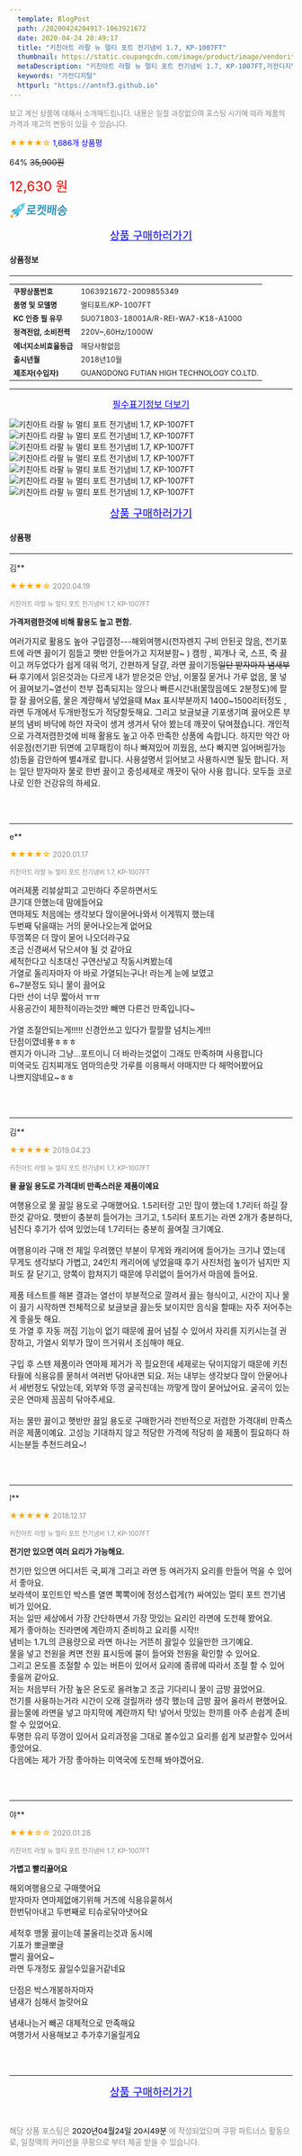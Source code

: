 ```yaml
---
  template: BlogPost
  path: /20200424204917-1063921672
  date: 2020-04-24 20:49:17
  title: "키친아트 라팔 뉴 멀티 포트 전기냄비 1.7, KP-1007FT"
  thumbnail: https://static.coupangcdn.com/image/product/image/vendoritem/2018/11/22/4040066444/377e5ba3-5a08-4153-a033-61642fd7522a.jpg
  metaDescription: "키친아트 라팔 뉴 멀티 포트 전기냄비 1.7, KP-1007FT,가전디지털"
  keywords: "가전디지털"
  httpurl: "https://antnf3.github.io"
---
```

  
<span style="color: #888;font-size:0.8rem">보고 계신 상품에 대해서 소개해드립니다.
내용은 일절 과장없으며 포스팅 시기에 따라 제품의 가격과 재고의 변동이 있을 수 있습니다.</span>
  
<span style="color: orange;">★★★★☆</span> <span style="color: blue;font-size: 0.85rem;">1,686개 상품평</span>

<span style="font-size: 0.9rem">64%</span> <span style="font-size: 0.9rem">~~35,900원~~</span>

<span style="color: red;font-size: 1.5rem;">12,630 원</span>

![로켓배송](/assets/rocket_logo.png)

<p align="center"><a href="http://me2.do/xbtlGT2P" style="font-size: 1.2rem; color: blue;">상품 구매하러가기</a></p>

#### 상품정보

---

|                  |                       |
| ---------------- | --------------------- |
| **<span style="font-size:0.8rem;">쿠팡상품번호</span>** | <span style="font-size:0.8rem;">1063921672-2009855349</span> |
| **<span style="font-size:0.8rem;">품명 및 모델명</span>**    | <span style="font-size:0.8rem;">멀티포트/KP-1007FT</span>        |
| **<span style="font-size:0.8rem;">KC 인증 필 유무</span>**    | <span style="font-size:0.8rem;">SU071803-18001A/R-REI-WA7-K18-A1000</span>        |
| **<span style="font-size:0.8rem;">정격전압, 소비전력</span>**    | <span style="font-size:0.8rem;">220V~,60Hz/1000W</span>        |
| **<span style="font-size:0.8rem;">에너지소비효율등급</span>**    | <span style="font-size:0.8rem;">해당사항없음</span>        |
| **<span style="font-size:0.8rem;">출시년월</span>**    | <span style="font-size:0.8rem;">2018년10월</span>        |
| **<span style="font-size:0.8rem;">제조자(수입자)</span>**    | <span style="font-size:0.8rem;">GUANGDONG FUTIAN HIGH TECHNOLOGY CO.LTD.</span>        |





---

<p align="center"><a href="http://me2.do/xbtlGT2P" style="font-size: 1rem; color: blue;">필수표기정보 더보기</a></p>

![키친아트 라팔 뉴 멀티 포트 전기냄비 1.7, KP-1007FT](http://thumbnail10.coupangcdn.com/thumbnails/remote/q89/image/product/content/vendorItem/2019/02/27/422612852/2599bd7b-4636-4c4c-a1f2-923317f8926b.jpg)
![키친아트 라팔 뉴 멀티 포트 전기냄비 1.7, KP-1007FT](http://thumbnail10.coupangcdn.com/thumbnails/remote/q89/image/product/content/vendorItem/2019/02/27/422612852/c2385de6-6c53-499d-99a0-5f9a563d04cd.jpg)
![키친아트 라팔 뉴 멀티 포트 전기냄비 1.7, KP-1007FT](http://thumbnail10.coupangcdn.com/thumbnails/remote/q89/image/product/content/vendorItem/2019/03/04/422612852/cba88fe3-94dc-42e5-910a-7191da503eaf.jpg)
![키친아트 라팔 뉴 멀티 포트 전기냄비 1.7, KP-1007FT](http://thumbnail9.coupangcdn.com/thumbnails/remote/q89/image/product/content/vendorItem/2019/02/27/422612852/083af254-9ce9-4575-9e92-f7df58d76b91.jpg)
![키친아트 라팔 뉴 멀티 포트 전기냄비 1.7, KP-1007FT](http://thumbnail8.coupangcdn.com/thumbnails/remote/q89/image/product/content/vendorItem/2019/02/27/422612852/4450bde7-b51e-4252-a49b-d4c7b4961c54.jpg)
![키친아트 라팔 뉴 멀티 포트 전기냄비 1.7, KP-1007FT](http://thumbnail9.coupangcdn.com/thumbnails/remote/q89/image/product/content/vendorItem/2019/02/27/422612852/6658a162-ccd5-406d-97f5-4753fdfd11df.jpg)
![키친아트 라팔 뉴 멀티 포트 전기냄비 1.7, KP-1007FT](http://thumbnail7.coupangcdn.com/thumbnails/remote/q89/image/product/content/vendorItem/2019/02/27/422612852/ed36a9c1-1c0f-4283-8000-0194db8edbfa.jpg)

<p align="center"><a href="http://me2.do/xbtlGT2P" style="font-size: 1.2rem; color: blue;">상품 구매하러가기</a></p>

#### 상품평
  
---
  
김**
    
<span style="color: orange;">★★★★☆</span> <span style="font-size:0.8rem;color: #888;">2020.04.19</span>
    
<span style="color: #888;font-size:0.7rem">키친아트 라팔 뉴 멀티 포트 전기냄비 1.7, KP-1007FT</span>
    
<span style="font-size:0.85rem">**가격저렴한것에 비해 활용도 높고 편함.**</span>
    
<span style="font-size: 0.9rem;">여러가지로  활용도 높아 구입결정---해외여행시(전자렌지 구비 안된곳 많음, 전기포트에 라면 끓이기 힘들고 햇반 안들어가고 지저분함~ ) 캠핑 , 찌개나 국, 스프, 죽 끓이고 꺼두었다가 쉽게 데워 먹기,  간편하게 달걀, 라면 끓이기등~~일단 받자마자 냄새부터~~ 후기에서 읽은것과는 다르게 내가 받은것은 안남,  이물질 묻거나 가루 없음, 물 넣어 끓여보기~열선이 전부 접촉되지는 않으나 빠른시간내(물많음에도 2분정도)에 팔팔 잘 끓어오름,  물은 계량해서 넣었을때 Max 표시부분까지 1400~1500리터정도 , 라면 두개에서 두개반정도가 적당할듯해요. 그리고 보글보글 기포생기며 끓어오른 부분의  냄비 바닥에 하얀 자국이 생겨 생겨서 닦아 봤는데 깨끗이 닦여졌습니다. 개인적으로 가격저렴한것에 비해 활용도 높고 아주 만족한 상품에 속합니다.  하지만 약간 아쉬운점(전기판 뒤면에 고무패킹이  하나 빠져있어 끼웠음, 쓰다 빠지면 잃어버릴가능성)등을 감안하여 별4개로 합니다. 사용설명서 읽어보고 사용하시면 될듯 합니다.  저는 일단 받자마자 물로 한번 끓이고 중성세제로 깨끗이 닦아 사용 합니다.  모두들 코로나로 인한 건강유의 하세요.</span>
    
<br>
<br>

---
  
e**
    
<span style="color: orange;">★★★★☆</span> <span style="font-size:0.8rem;color: #888;">2020.01.17</span>
    
<span style="color: #888;font-size:0.7rem">키친아트 라팔 뉴 멀티 포트 전기냄비 1.7, KP-1007FT</span>
    

    
<span style="font-size: 0.9rem;">여러제품 리뷰살피고 고민하다 주문하면서도<br/>큰기대 안했는데 맘에들어요<br/>연마제도 처음에는 생각보다 많이묻어나와서 이게뭐지 했는데<br/>두번째 닦을때는 거의 묻어나오는게 없어요 <br/>뚜껑쪽은 더 많이 묻어 나오더라구요 <br/>조금 신경써서 닦으셔야 될 것 같아요<br/>세척한다고 식초대신 구연산넣고 작동시켜봤는데<br/>가열로 돌리자마자 아 바로 가열되는구나! 라는게 눈에 보였고<br/>6~7분정도 되니 물이 끓어요<br/>다만 선이 너무 짧아서 ㅠㅠ  <br/>사용공간이 제한적이라는것만 빼면 다른건 만족입니다~<br/><br/>가열 조절안되는게!!!!! 신경안쓰고 있다가 팔팔팔 넘치는게!!!<br/>단점이였네욯ㅎㅎㅎ<br/>렌지가 아니라 그냥...포트이니 더 바라는것없이 그래도 만족하며 사용합니다<br/>미역국도 김치찌개도 엄마의손맛 가루를 이용해서 야매지만 다 해먹어봤어요<br/>나쁘지않네요~ㅎㅎ</span>
    
<br>
<br>

---
  
김**
    
<span style="color: orange;">★★★★★</span> <span style="font-size:0.8rem;color: #888;">2019.04.23</span>
    
<span style="color: #888;font-size:0.7rem">키친아트 라팔 뉴 멀티 포트 전기냄비 1.7, KP-1007FT</span>
    
<span style="font-size:0.85rem">**물 끓일 용도로 가격대비 만족스러운 제품이예요**</span>
    
<span style="font-size: 0.9rem;">여행용으로 물 끓일 용도로 구매했어요. 1.5리터랑 고민 많이 했는데 1.7리터 하길 잘한것 같아요. 햇반이 충분히 들어가는 크기고, 1.5리터 포트기는 라면 2개가 충분하다, 넘친다 후기가 섞여 있었는데 1.7리터는 충분히 끓여질 크기예요.<br/><br/>여행용이라 구매 전 제일 우려했던 부분이 무게와 캐리어에 들어가는 크기냐 였는데 무게도 생각보다 가볍고, 24인치 캐리어에 넣었을때 후기 사진처럼 높이가 넘지만 지퍼도 잘 닫기고, 양쪽이 합쳐지기 때문에 무리없이 들어가서 마음에 들어요.<br/><br/>제품 테스트를 해본 결과는 열선이 부분적으로 깔려서 끓는 형식이고, 시간이 지나 물이 끓기 시작하면 전체적으로 보글보글 끓는듯 보이지만 음식을 할때는 자주 저어주는게 좋을듯 해요.<br/>또 가열 후 자동 꺼짐 기능이 없기 때문에 끓어 넘칠 수 있어서 자리를 지키시는걸 권장하고, 가열시 외부가 많이 뜨거워서 조심해야 해요.<br/><br/>구입 후 스텐 제품이라 연마제 제거가 꼭 필요한데 세제로는 닦이지않기 때문에 키친타월에 식용유를 묻혀서 여러번 닦아내면 되요. 저는 내부는 생각보다 많이 안묻어나서 세번정도 닦았는데, 외부와 뚜껑 굴곡진데는 까맣게 많이 묻어났어요. 굴곡이 있는곳은 연마제 꼼꼼히 닦아주세요.<br/><br/>저는 물만 끓이고 햇반만 끓일 용도로 구매한거라 전반적으로 저렴한 가격대비 만족스러운 제품이예요. 고성능 기대하지 않고 적당한 가격에 적당히 쓸 제품이 필요하다 하시는분들 추천드려요~!</span>
    
<br>
<br>

---
  
l**
    
<span style="color: orange;">★★★★★</span> <span style="font-size:0.8rem;color: #888;">2018.12.17</span>
    
<span style="color: #888;font-size:0.7rem">키친아트 라팔 뉴 멀티 포트 전기냄비 1.7, KP-1007FT</span>
    
<span style="font-size:0.85rem">**전기만 있으면 여러 요리가 가능해요.**</span>
    
<span style="font-size: 0.9rem;">전기만 있으면 어디서든 국,찌개 그리고 라면 등 여러가지 요리를 만들어 먹을 수 있어서 좋아요.<br/>보라색이 포인트인 박스를 열면 뽁뽁이에 정성스럽게(?) 싸여있는 멀티 포트 전기냄비가 있어요.<br/>저는 일딴 세상에서 가장 간단하면서 가장 맛있는 요리인 라면에 도전해 봤어요.<br/>제가 좋아하는 진라면에 계란까지 준비하고 요리를 시작!!<br/>냄비는 1.7L의 큰용량으로 라면 하나는 거뜬히 끓일수 있을만한 크기예요.<br/>물을 넣고 전원을 켜면 전원 표시등에 불이 들어와 전원을 확인할 수 있어요.<br/>그리고 온도를 조절할 수 있는 버튼이 있어서 요리에 종류에 따라서 조절 할 수 있어 좋을꺼 같아요.<br/>저는 처음부터 가장 높은 온도로 올려놓고 조금 기다리니 물이 금방 끓었어요.<br/>전기를 사용하는거라 시간이 오래 걸릴꺼라 생각 했는데 금방 끓어 올라서 편했어요.<br/>끓는물에 라면을 넣고 마지막에 계란까지 탁! 넣어서 맛있는 한끼를 아주 손쉽게 준비할 수 있었어요.<br/>투명한 유리 뚜껑이 있어서 요리과정을 그대로 볼수있고 요리를 쉽게 보관할수 있어서 좋았어요.<br/>다음에는 제가 가장 좋아하는 미역국에 도전해 봐야겠어요.</span>
    
<br>
<br>

---
  
야**
    
<span style="color: orange;">★★★☆☆</span> <span style="font-size:0.8rem;color: #888;">2020.01.28</span>
    
<span style="color: #888;font-size:0.7rem">키친아트 라팔 뉴 멀티 포트 전기냄비 1.7, KP-1007FT</span>
    
<span style="font-size:0.85rem">**가볍고 빨리끓어요**</span>
    
<span style="font-size: 0.9rem;">해외여행용으로  구매햇어요<br/>받자마자 연마제없애기위해 거즈에 식용유뭍혀서<br/>한번닦아내고 두번째로 티슈로닦아냇어요<br/><br/>세척후 맹물 끓이는데  불올리는것과 동시에<br/>기포가 뽀글뽀글 <br/>빨리 끓어요~<br/>라면 두개정도 끓일수있을거같네요<br/><br/>단점은 박스개봉하자마자<br/>냄새가 심해서  놀랏어요<br/><br/>냄새나는거 빼곤 대체적으로 만족해요<br/>여행가서 사용해보고 추가후기올릴게요</span>
    
<br>
<br>


  
---
  
<p align="center"><a href="http://me2.do/xbtlGT2P" style="font-size: 1.2rem; color: blue;">상품 구매하러가기</a></p>
  
<br>
  
<span style="font-size: 0.85rem; color: #888;">해당 상품 포스팅은 <span style="color: #000;"> 2020년04월24일 20시49분 </span> 에 작성되었으며 쿠팡 파트너스 활동으로, 일정액의 커미션을 쿠팡으로 부터 제공 받을 수 있습니다.</span>